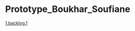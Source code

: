 # Prototype_Boukhar_Soufiane

[1.backlog.1](https://github.com/solicoders/Prototype_Boukhar_Soufiane/tree/1-1-backlog-1)
